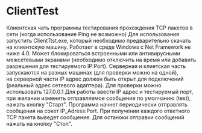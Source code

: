 # ClientTest
Клиентская чать программы тестирования прохождения TCP пакетов в сети (когда использование Ping не возможно)
Для использования запустить ClientTtst.exe, который необходимо предварительно скачать на клиентскую машину.
Работает в среде Windows c Net Framework не ниже 4.0. Может блокироваться встроенными или антивирусными межсетевыми экранами 
(необходимо отключить на время или добавить разрешения для тестируемого IP:Port).
Серверная и клиетская часть запускаются на разных машинах (для проверки можно на одной),  
на серверной части IP адрес должен быть открыт для подключений (реальный адрес сетевого адаптера). Для проверки можно использовать 127.0.0.1
Для работы ввести IP адрес и тестируемый порт, при желании изменить отправляемое сообщение по умолчанию (test), нажать кнопку "Старт". 
Программа начнет периодически отправлять сообщения на  сокет IP_Adress:Port. 
При получении каждого ответного TCP пакета выведет сообщение.
Для останоки отправки сообщений нажать на кнопку "Стоп".
